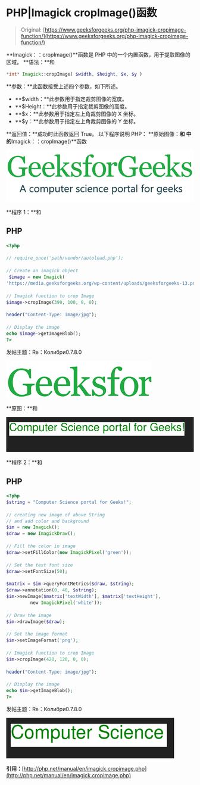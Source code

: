 # PHP|Imagick cropImage()函数

> Original: [https://www.geeksforgeeks.org/php-imagick-cropimage-function/](https://www.geeksforgeeks.org/php-imagick-cropimage-function/)

**Imagick：：cropImage()**函数是 PHP 中的一个内置函数，用于提取图像的区域。
**语法：**和

```php
*int* Imagick::cropImage( $width, $height, $x, $y )
```

**参数：**此函数接受上述四个参数，如下所述。

*   **$width：**此参数用于指定裁剪图像的宽度。
*   **$Height：**此参数用于指定裁剪图像的高度。
*   **$x：**此参数用于指定左上角裁剪图像的 X 坐标。
*   **$y：**此参数用于指定左上角裁剪图像的 Y 坐标。

**返回值：**成功时此函数返回 True。
以下程序说明 PHP：
**原始图像：**和
中的**Imagick：：cropImage()**函数

![](img/efa5ea8e0258291fa60ad9a32c288072.png)

**程序 1：**和

## PHP

```php
<?php

// require_once('path/vendor/autoload.php');

// Create an imagick object
 $image = new Imagick(
'https://media.geeksforgeeks.org/wp-content/uploads/geeksforgeeks-13.png');

// Imagick function to crop Image 
$image->cropImage(390, 100, 0, 0);

header("Content-Type: image/jpg");

// Display the image
echo $image->getImageBlob();
?> 
```

发帖主题：Re：Колибри0.7.8.0

![](img/75980d8ccae228d7913f6a2bc77999bc.png)

**原图：**和

![](img/583fb2a26e2d28d4d8bbc47a02020896.png)

**程序 2：**和

## PHP

```php
<?php
$string = "Computer Science portal for Geeks!";

// creating new image of above String
// and add color and background
$im = new Imagick();
$draw = new ImagickDraw();

// Fill the color in image
$draw->setFillColor(new ImagickPixel('green'));

// Set the text font size
$draw->setFontSize(50);

$matrix = $im->queryFontMetrics($draw, $string);
$draw->annotation(0, 40, $string);
$im->newImage($matrix['textWidth'], $matrix['textHeight'],
         new ImagickPixel('white'));

// Draw the image        
$im->drawImage($draw);

// Set the image format
$im->setImageFormat('png');

// Imagick function to crop Image
$im->cropImage(420, 120, 0, 0);

header("Content-Type: image/jpg");

// Display the image
echo $im->getImageBlob();
?>
```

发帖主题：Re：Колибри0.7.8.0

![](img/27e6d82bce6e606fa78ea78452009081.png)

**引用：**[http://php.net/manual/en/imagick.cropimage.php](http://php.net/manual/en/imagick.cropimage.php)